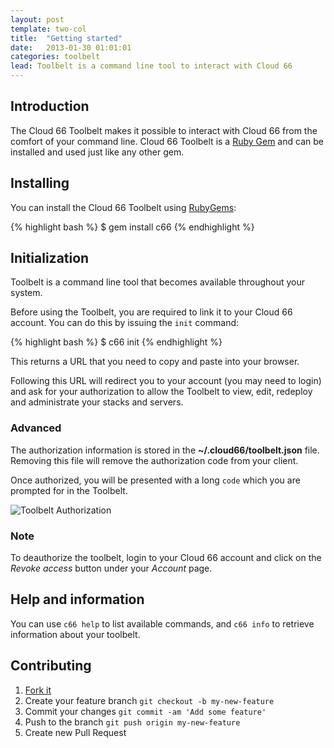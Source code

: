 ```yaml
---
layout: post
template: two-col
title:  "Getting started"
date:   2013-01-30 01:01:01
categories: toolbelt
lead: Toolbelt is a command line tool to interact with Cloud 66
---
```


## Introduction

The Cloud 66 Toolbelt makes it possible to interact with Cloud 66 from the comfort of your command line.
Cloud 66 Toolbelt is a [Ruby Gem](https://rubygems.org/gems/c66) and can be installed and used just like any other gem.

## Installing
You can install the Cloud 66 Toolbelt using [RubyGems](http://rubygems.org/):

{% highlight bash %}
$ gem install c66
{% endhighlight %}

## Initialization
Toolbelt is a command line tool that becomes available throughout your system.

Before using the Toolbelt, you are required to link it to your Cloud 66 account. You can do this by issuing the `init` command:

{% highlight bash %}
$ c66 init
{% endhighlight %}

This returns a URL that you need to copy and paste into your browser.

Following this URL will redirect you to your account (you may need to login) and ask for your authorization to allow the Toolbelt to view, edit, redeploy and administrate your stacks and servers.

<div class="notice">
	<h3>Advanced</h3>
    <p>The authorization information is stored in the <b>~/.cloud66/toolbelt.json</b> file. Removing this file will remove the authorization code from your client.</p>
</div>

Once authorized, you will be presented with a long `code` which you are prompted for in the Toolbelt.

![Toolbelt Authorization](http://cdn.cloud66.com/images/help/toolbelt_authorization.png)

<div class="notice notice-warning">
	<h3>Note</h3>
    <p>To deauthorize the toolbelt, login to your Cloud 66 account and click on the <i>Revoke access</i> button under your <i>Account</i> page.</p>
</div>

## Help and information
You can use `c66 help` to list available commands, and `c66 info` to retrieve information about your toolbelt.

## Contributing

1. [Fork it](https://github.com/cloud66/c66toolbelt)
2. Create your feature branch `git checkout -b my-new-feature`
3. Commit your changes `git commit -am 'Add some feature'`
4. Push to the branch `git push origin my-new-feature`
5. Create new Pull Request
